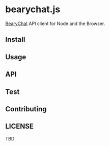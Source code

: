 # bearychat.js

[BearyChat][] API client for Node and the Browser.

[BearyChat]: https://bearychat.com

## Install

## Usage

## API

## Test

## Contributing

## LICENSE

TBD
